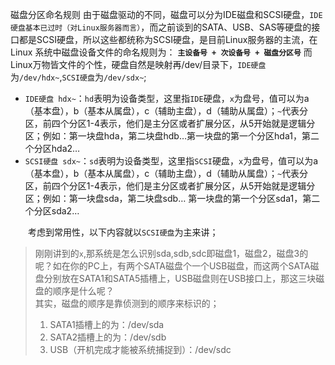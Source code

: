 磁盘分区命名规则
由于磁盘驱动的不同，磁盘可以分为IDE磁盘和SCSI硬盘，`IDE硬盘基本已过时（对Linux服务器而言）`，而之前谈到的SATA、USB、SAS等硬盘的接口都是SCSI硬盘，所以这些都统称为SCSI硬盘，是目前Linux服务器的主流，在 Linux 系统中磁盘设备文件的命名规则为：  **`主设备号 + 次设备号 + 磁盘分区号`**  而Linux万物皆文件的个性，硬盘自然是映射再/dev/目录下，`IDE硬盘`为`/dev/hdx~`,`SCSI硬盘`为`/dev/sdx~`;

- `IDE硬盘 hdx~`：`hd`表明为设备类型，这里指`IDE`硬盘，`x`为盘号，值可以为a（基本盘），b（基本从属盘），c（辅助主盘），d（辅助从属盘）；`~`代表分区，前四个分区1-4表示，他们是主分区或者扩展分区，从5开始就是逻辑分区；例如：第一块盘hda，第二块盘hdb…第一块盘的第一个分区hda1，第二个分区hda2…
- `SCSI硬盘 sdx~`：`sd`表明为设备类型，这里指`SCSI`硬盘，`x`为盘号，值可以为a（基本盘），b（基本从属盘），c（辅助主盘），d（辅助从属盘）；`~`代表分区，前四个分区1-4表示，他们是主分区或者扩展分区，从5开始就是逻辑分区；例如：第一块盘sda，第二块盘sdb… 第一块盘的第一个分区sda1，第二个分区sda2…

  考虑到常用性，以下内容就以`SCSI硬盘`为主来讲；

> 刚刚讲到的`x`,那系统是怎么识别sda,sdb,sdc即磁盘1，磁盘2，磁盘3的呢？如在你的PC上，有两个SATA磁盘个一个USB磁盘，而这两个SATA磁盘分别放在SATA1和SATA5插槽上，USB磁盘则在USB接口上，那这三块磁盘的顺序是什么呢？  
> 其实，磁盘的顺序是靠侦测到的顺序来标识的；
> 
> 1. SATA1插槽上的为：/dev/sda
> 2. SATA2插槽上的为：/dev/sdb
> 3. USB（开机完成才能被系统捕捉到）：/dev/sdc